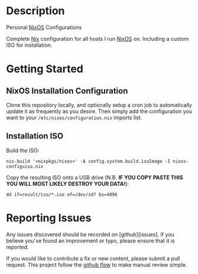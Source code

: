 # Description

Personal [NixOS][nixos] Configurations

Complete [Nix][nix] configuration for all hosts I run [NixOS][nixos] on.  Including a custom
ISO for installation.

# Getting Started

## NixOS Installation Configuration

Clone this repository locally, and optionally setup a cron job to automatically
update it as frequently as you desire.  Then simply add the configuration you
want to your `/etc/nixos/configuration.nix` imports list.

## Installation ISO

Build the ISO:

```
nix-build '<nixpkgs/nixos>' -A config.system.build.isoImage -I nixos-config=iso.nix
```

Copy the resulting ISO onto a USB drive (N.B. **IF YOU COPY PASTE THIS YOU WILL
MOST LIKELY DESTROY YOUR DATA!**):

```
dd if=result/iso/*.iso of=/dev/sd? bs=4096
```

# Reporting Issues

Any issues discovered should be recorded on \[github\]\[issues\].  If you believe
you've found an improvement or typo, please ensure that it is reported.

If you would like to contribute a fix or new content, please submit a pull
request.  This project follow the [github flow][github flow] to make manual review simple.

[github flow]: https://guides.github.com/introduction/flow/
[nix]: https://nixos.org/nixos/manual/
[nixos]: https://nixos.org/nixos/manual/
